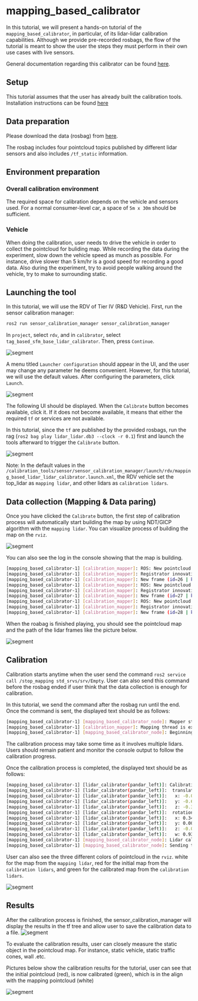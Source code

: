 # mapping_based_calibrator

In this tutorial, we will present a hands-on tutorial of the `mapping_based_calibrator`, in particular, of its lidar-lidar calibration capabilities. Although we provide pre-recorded rosbags, the flow of the tutorial is meant to show the user the steps they must perform in their own use cases with live sensors.

General documentation regarding this calibrator can be found [here](../../mapping_based_calibrator/README.md).

## Setup

This tutorial assumes that the user has already built the calibration tools.
Installation instructions can be found [here](../../README.md)

## Data preparation

Please download the data (rosbag) from [here](https://drive.google.com/drive/folders/1e0rajkGfXrKl-6E5oouALdbjeva1c5X1?usp=drive_link).

The rosbag includes four pointcloud topics published by different lidar sensors and also includes `/tf_static` information.

## Environment preparation

### Overall calibration environment

The required space for calibration depends on the vehicle and sensors used. For a normal consumer-level car, a space of `5m x 30m` should be sufficient.

### Vehicle

When doing the calibration, user needs to drive the vehicle in order to collect the pointcloud for buliding map. While recording the data during the experiment, slow down the vehicle speed as munch as possible. For instance, drive slower than 5 km/hr is a good speed for recording a good data. Also during the experiment, try to avoid people walking around the vehicle, try to make to surrounding static.

## Launching the tool

In this tutorial, we will use the RDV of Tier IV (R&D Vehicle).
First, run the sensor calibration manager:

```bash
ros2 run sensor_calibration_manager sensor_calibration_manager
```

In `project`, select `rdv`, and in `calibrator`, select `tag_based_sfm_base_lidar_calibrator`. Then, press `Continue`.

![segment](../images/mapping_based_calibrator/menu1.jpg)

A menu titled `Launcher configuration` should appear in the UI, and the user may change any parameter he deems convenient. However, for this tutorial, we will use the default values. After configuring the parameters, click `Launch`.

![segment](../images/mapping_based_calibrator/menu2.jpg)

The following UI should be displayed. When the `Calibrate` button becomes available, click it.
If it does not become available, it means that either the required `tf` or services are not available.

In this tutorial, since the `tf` are published by the provided rosbags, run the rag (`ros2 bag play lidar_lidar.db3 --clock -r 0.1`) first and launch the tools afterward to trigger the `Calibrate` button.

![segment](../images/mapping_based_calibrator/menu3.jpg)

Note: In the default values in the `/calibration_tools/sensor/sensor_calibration_manager/launch/rdv/mapping_based_lidar_lidar_calibrator.launch.xml`, the RDV vehicle set the top_lidar as `mapping lidar`, and other lidars as `calibration lidars`.

## Data collection (Mapping & Data paring)

Once you have clicked the `Calibrate` button, the first step of calibration process will automatically start building the map by using NDT/GICP algorithm with the `mapping lidar`. You can visualize process of building the map on the `rviz`.

![segment](../images/mapping_based_calibrator/map1.jpg)

You can also see the log in the console showing that the map is building.

```bash
[mapping_based_calibrator-1] [calibration_mapper]: ROS: New pointcloud. Unprocessed=1 Frames=26 Keyframes=2
[mapping_based_calibrator-1] [calibration_mapper]: Registrator innovation=0.00. Score=0.04
[mapping_based_calibrator-1] [calibration_mapper]: New frame (id=26 | kid=-1). Distance=2.04 Delta_distance0.11 Delta_time0.10. Unprocessed=0 Frames=27 Keyframes=2 (mappingThreadWorker())
[mapping_based_calibrator-1] [calibration_mapper]: ROS: New pointcloud. Unprocessed=1 Frames=27 Keyframes=2
[mapping_based_calibrator-1] [calibration_mapper]: Registrator innovation=0.00. Score=0.04
[mapping_based_calibrator-1] [calibration_mapper]: New frame (id=27 | kid=3). Distance=2.15 Delta_distance0.11 Delta_time0.10. Unprocessed=0 Frames=28 Keyframes=3 (mappingThreadWorker())
[mapping_based_calibrator-1] [calibration_mapper]: ROS: New pointcloud. Unprocessed=1 Frames=28 Keyframes=3
[mapping_based_calibrator-1] [calibration_mapper]: Registrator innovation=0.00. Score=0.01
[mapping_based_calibrator-1] [calibration_mapper]: New frame (id=28 | kid=-1). Distance=2.26 Delta_distance0.11 Delta_time0.10. Unprocessed=0 Frames=29 Keyframes=3
```

When the roabag is finished playing, you should see the pointcloud map and the path of the lidar frames like the picture below.

![segment](../images/mapping_based_calibrator/map2.jpg)

## Calibration

Calibration starts anytime when the user send the command `ros2 service call /stop_mapping std_srvs/srv/Empty`. User can also send this command before the rosbag ended if user think that the data collection is enough for calibration.

In this tutorial, we send the command after the rosbag run until the end. Once the command is sent, the displayed text should be as follows:

```bash
[mapping_based_calibrator-1] [mapping_based_calibrator_node]: Mapper stopped through service (operator()())
[mapping_based_calibrator-1] [calibration_mapper]: Mapping thread is exiting (mappingThreadWorker())
[mapping_based_calibrator-1] [mapping_based_calibrator_node]: Beginning lidar calibration for pandar_front (operator()())
```

The calibration process may take some time as it involves multiple lidars. Users should remain patient and monitor the console output to follow the calibration progress.

Once the calibration process is completed, the displayed text should be as follows:

```bash
[mapping_based_calibrator-1] [lidar_calibrator(pandar_left)]: Calibration result as a tf main lidar -> lidar_calibrator(pandar_left)
[mapping_based_calibrator-1] [lidar_calibrator(pandar_left)]:  translation:
[mapping_based_calibrator-1] [lidar_calibrator(pandar_left)]:   x: -0.001519
[mapping_based_calibrator-1] [lidar_calibrator(pandar_left)]:   y: -0.609573
[mapping_based_calibrator-1] [lidar_calibrator(pandar_left)]:   z: -0.366957
[mapping_based_calibrator-1] [lidar_calibrator(pandar_left)]:  rotation:
[mapping_based_calibrator-1] [lidar_calibrator(pandar_left)]:   x: 0.346912
[mapping_based_calibrator-1] [lidar_calibrator(pandar_left)]:   y: 0.000018
[mapping_based_calibrator-1] [lidar_calibrator(pandar_left)]:   z: -0.005994
[mapping_based_calibrator-1] [lidar_calibrator(pandar_left)]:   w: 0.937887
[mapping_based_calibrator-1] [mapping_based_calibrator_node]: Lidar calibration for pandar_left finished
[mapping_based_calibrator-1] [mapping_based_calibrator_node]: Sending the results to the calibrator manager
```

User can also see the three different colors of pointcloud in the `rviz`. white for the map from the `mapping lidar`, red for the initial map from the `calibration lidars`, and green for the calibrated map from the `calibration lidars`.

![segment](../images/mapping_based_calibrator/map3.jpg)

## Results

After the calibration process is finished, the sensor_calibration_manager will display the results in the tf tree and allow user to save the calibration data to a file.
![segment](../images/mapping_based_calibrator/menu4.jpg)

To evaluate the calibration results, user can closely measure the static object in the pointcloud map. For instance, static vehicle, static traffic cones, wall .etc.

Pictures below show the calibration results for the tutorial, user can see that the initial pointcloud (red), is now calibrated (green), which is in the align with the mapping pointcloud (white)

![segment](../images/mapping_based_calibrator/vehicle_calibrated.jpg)
